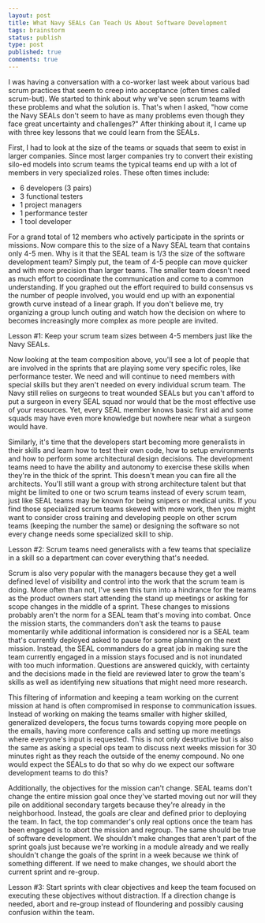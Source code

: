 ```yaml
---
layout: post
title: What Navy SEALs Can Teach Us About Software Development
tags: brainstorm
status: publish
type: post
published: true
comments: true
---
```

I was having a conversation with a co-worker last week about various bad scrum 
practices that seem to creep into acceptance (often times called scrum-but). We 
started to think about why we\'ve seen scrum teams with these problems and what 
the solution is. That\'s when I asked, \"how come the Navy SEALs don\'t seem to have 
as many problems even though they face great uncertainty and challenges?\" After 
thinking about it, I came up with three key lessons that we could learn from the 
SEALs.

<!--EndExcerpt-->

First, I had to look at  the size of the teams or squads that seem to exist in 
larger companies. Since most larger companies try to convert their existing silo-ed 
models into scrum teams the typical teams end up with a lot of members in very 
specialized roles. These often times include:

* 6 developers (3 pairs)
* 3 functional testers
* 1 project managers
* 1 performance tester
* 1 tool developer

For a grand total of 12 members who actively participate in the sprints or missions. 
Now compare this to the size of a Navy SEAL team that contains only 4-5 men. Why is 
it that the SEAL team is 1/3 the size of the software development team? Simply put, 
the team of 4-5 people can move quicker and with more precision than larger teams. 
The smaller team doesn\'t need as much effort to coordinate the communication and 
come to a common understanding. If you graphed out the effort required to build 
consensus vs the number of people involved, you would end up with an exponential 
growth curve instead of a linear graph. If you don\'t believe me, try organizing a 
group lunch outing and watch how the decision on where to becomes increasingly more 
complex as more people are invited.

Lesson #1: Keep your scrum team sizes between 4-5 members just like the Navy SEALs.

Now looking at the team composition above, you\'ll see a lot of people that are involved 
in the sprints that are playing some very specific roles, like performance tester. We 
need and will continue to need members with special skills but they aren\'t needed on 
every individual scrum team. The Navy still relies on surgeons to treat wounded SEALs 
but you can\'t afford to put a surgeon in every SEAL squad nor would that be the most 
effective use of your resources. Yet, every SEAL member knows basic first aid and some 
squads may have even more knowledge but nowhere near what a surgeon would have.

Similarly, it\'s time that the developers start becoming more generalists in their 
skills and learn how to test their own code, how to setup environments and how to 
perform some architectural design decisions. The development teams need to have the 
ability and autonomy to exercise these skills when they\'re in the thick of the sprint. 
This doesn\'t mean you can fire all the architects. You\'ll still want a group with 
strong architecture talent but that might be limited to one or two scrum teams instead 
of every scrum team, just like SEAL teams may be known for being snipers or medical 
units. If you find those specialized scrum teams skewed with more work, then you might 
want to consider cross training and developing people on other scrum teams (keeping 
the number the same) or designing the software so not every change needs some specialized 
skill to ship.

Lesson #2: Scrum teams need generalists with a few teams that specialize in a skill so a 
department can cover everything that\'s needed.

Scrum is also very popular with the managers because they get a well defined level of 
visibility and control into the work that the scrum team is doing. More often than not, 
I\'ve seen this turn into a hindrance for the teams as the product owners start attending 
the stand up meetings or asking for scope changes in the middle of a sprint. These 
changes to missions probably aren\'t the norm for a SEAL team that\'s moving into combat. 
Once the mission starts, the commanders don\'t ask the teams to pause momentarily while 
additional information is considered nor is a SEAL team that\'s currently deployed asked 
to pause for some planning on the next mission. Instead, the SEAL commanders do a 
great job in making sure the team currently engaged in a mission stays focused and 
is not inundated with too much information. Questions are answered quickly, with 
certainty and the decisions made in the field are reviewed later to grow the team\'s 
skills as well as identifying new situations that might need more research.

This filtering of information and keeping a team working on the current mission at hand 
is often compromised in response to communication issues. Instead of working on making 
the teams smaller with higher skilled, generalized developers, the focus turns towards 
copying more people on the emails, having more conference calls and setting up more meetings 
where everyone\'s input is requested. This is not only destructive but is also the same 
as asking a special ops team to discuss next weeks mission for 30 minutes right as they 
reach the outside of the enemy compound. No one would expect the SEALs to do that so why 
do we expect our software development teams to do this?

Additionally, the objectives for the mission can\'t change. SEAL teams don\'t change the 
entire mission goal once they\'ve started moving out nor will they pile on additional 
secondary targets because they\'re already in the neighborhood. Instead, the goals are 
clear and defined prior to deploying the team. In fact, the top commander\'s only real 
options once the team has been engaged is to abort the mission and regroup. The same 
should be true of software development. We shouldn\'t make changes that aren\'t part of 
the sprint goals just because we\'re working in a module already and we really shouldn\'t 
change the goals of the sprint in a week because we think of something different. If we 
need to make changes, we should abort the current sprint and re-group.

Lesson #3: Start sprints with clear objectives and keep the team focused on executing 
these objectives without distraction. If a direction change is needed, abort and re-group 
instead of floundering and possibly causing confusion within the team.
